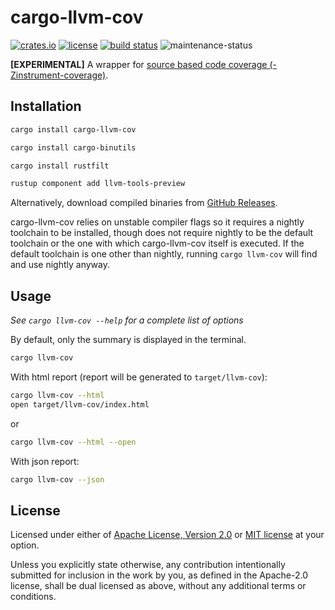 # cargo-llvm-cov

[![crates.io](https://img.shields.io/crates/v/cargo-llvm-cov.svg?style=flat-square&logo=rust)](https://crates.io/crates/cargo-llvm-cov)
[![license](https://img.shields.io/badge/license-Apache--2.0_OR_MIT-blue.svg?style=flat-square)](#license)
[![build status](https://img.shields.io/github/workflow/status/taiki-e/cargo-llvm-cov/CI/main?style=flat-square)](https://github.com/taiki-e/cargo-llvm-cov/actions?query=workflow%3ACI+branch%3Amain)
![maintenance-status](https://img.shields.io/badge/maintenance-experimental-blue.svg?style=flat-square)

**\[EXPERIMENTAL\]**
A wrapper for [source based code coverage (-Zinstrument-coverage)][source-based-code-coverage].

## Installation

```sh
cargo install cargo-llvm-cov

cargo install cargo-binutils

cargo install rustfilt

rustup component add llvm-tools-preview
```

Alternatively, download compiled binaries from [GitHub Releases](https://github.com/taiki-e/cargo-llvm-cov/releases).

cargo-llvm-cov relies on unstable compiler flags so it requires a nightly
toolchain to be installed, though does not require nightly to be the default
toolchain or the one with which cargo-llvm-cov itself is executed. If the default
toolchain is one other than nightly, running `cargo llvm-cov` will find and use
nightly anyway.

## Usage

*See `cargo llvm-cov --help` for a complete list of options*

By default, only the summary is displayed in the terminal.

```sh
cargo llvm-cov
```

With html report (report will be generated to `target/llvm-cov`):

```sh
cargo llvm-cov --html
open target/llvm-cov/index.html
```

or

```sh
cargo llvm-cov --html --open
```

With json report:

```sh
cargo llvm-cov --json
```

[source-based-code-coverage]: https://doc.rust-lang.org/nightly/unstable-book/compiler-flags/source-based-code-coverage.html

## License

Licensed under either of [Apache License, Version 2.0](LICENSE-APACHE) or
[MIT license](LICENSE-MIT) at your option.

Unless you explicitly state otherwise, any contribution intentionally submitted
for inclusion in the work by you, as defined in the Apache-2.0 license, shall
be dual licensed as above, without any additional terms or conditions.
